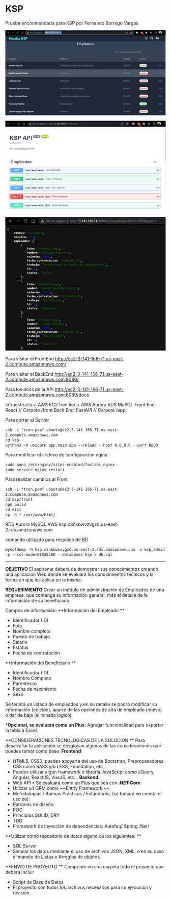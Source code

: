 # KSP
Prueba enconmendada para KSP por Fernando Borrego Vargas

![Proyecto KSP](ksp_sh_1.png?raw=true "Proyecto KSP")

![Documentacion API](ksp_sh_2.png?raw=true "Documentacion API")

![API](ksp_sh_3.png?raw=true "API")

Para visitar el FrontEnd
http://ec2-3-141-166-71.us-east-2.compute.amazonaws.com/

Para visitar el BackEnd
http://ec2-3-141-166-71.us-east-2.compute.amazonaws.com:8080/

Para los docs de la API
http://ec2-3-141-166-71.us-east-2.compute.amazonaws.com:8080/docs

Infraestructura
AWS EC2 free tier + AWS Aurora RDS MySQL
Front End: React   // Carpeta /front
Back End: FastAPI  // Carpeta /app


Para correr el Server
```console
ssh -i "tron.pem" ubuntu@ec2-3-141-166-71.us-east-2.compute.amazonaws.com
cd ksp
python3 -m uvicorn app.main:app --reload --host 0.0.0.0 --port 8000
```

Para modificar el archivo de configuracion nginx
```console
sudo nano /etc/nginx/sites-enabled/fastapi_nginx
sudo service nginx restart
```

Para realizar cambios al Front
```console
ssh -i "tron.pem" ubuntu@ec2-3-141-166-71.us-east-2.compute.amazonaws.com
cd ksp/front
npm build
cd dist
cp -R * /var/www/html/
```

RDS Aurora MySQL AWS
ksp.c8nkbwvzvgzd.us-east-2.rds.amazonaws.com

comando utilizado para respaldo de BD
```console
mysqldump -h ksp.c8nkbwvzvgzd.us-east-2.rds.amazonaws.com -u ksp_admin -p --ssl-mode=DISABLED --databases ksp > db.sql
```

------------

**OBJETIVO** 
El aspirante deberá de demostrar sus conocimientos creando una aplicación Web donde se evaluará los conocimientos técnicos y la forma en que los aplica en la misma. 

**REQUERIMIENTO** 
Crear un módulo de administración de Empleados de una empresa, que contenga su información general, más el detalle de la información de su beneficiario. 

Campos de información: 
**Información del Empleado **
- Identificador (ID) 
- Foto 
- Nombre completo 
- Puesto de trabajo 
- Salario 
- Estatus 
- Fecha de contratación 

**Información del Beneficiario **
- Identificador (ID) 
- Nombre Completo 
- Parentesco 
- Fecha de nacimiento 
- Sexo 

Se tendrá un listado de empleados y en su detalle se podrá modificar su información (edición), aparte de las opciones de alta de empleado (nuevo) o dar de baja (eliminado lógico). 

***Opcional, se evaluará como un Plus:** Agregar funcionalidad para exportar la tabla a Excel. 

**CONSIDERACIONES TECNOLOGICAS DE LA SOLUCION **
Para desarrollar la aplicación se desglosan algunas de las consideraciones que puedes tomar como 
base: 
 **Frontend**: 
- HTML5, CSS3, puedes apoyarte del uso de Bootstrap, Preprocesadores CSS como 
SASS y/o LESS, Foundation, etc… 
- Puedes utilizar algún framework o librería JavaScript como JQuery, Angular, 
ReactJS, VueJS, etc... 
**Backend:** 
- Web API 
▪ Se evaluará como un Plus que sea con ~~**.NET Core**~~ 
- Utilizar un ORM como ~~Entity Framework ~~
- Metodologías / Buenas Prácticas / Estándares, (se tomará en cuenta el uso de): 
- Patrones de diseño 
- POO 
- Principios SOLID, DRY 
- TDD 
- Framework de inyección de dependencias: Autofaq/ Spring .Net/ 

**Utilizar como repositorio de datos alguno de los siguientes: **
- SQL Server 
- Simular los datos mediante el uso de archivos JSON, XML, o en su caso el manejo de Listas o Arreglos de objetos. 


**ENVÍO DE PROYECTO **
Comprimir en una carpeta todo el proyecto que deberá incluir 
- Script de Base de Datos 
- El proyecto con todos los archivos necesarios para su ejecución y revisión